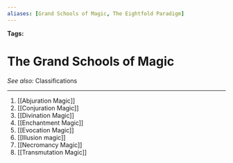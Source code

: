 ```yaml
---
aliases: [Grand Schools of Magic, The Eightfold Paradigm]
---
```


**Tags:** 
# The Grand Schools of Magic
*See also:* Classifications
___
1. [[Abjuration Magic]]
2. [[Conjuration Magic]]
3. [[Divination Magic]]
4. [[Enchantment Magic]]
5. [[Evocation Magic]]
6. [[Illusion magic]]
7. [[Necromancy Magic]]
8. [[Transmutation Magic]]